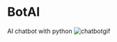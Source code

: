 # BotAI
AI chatbot with python
![chatbotgif](https://user-images.githubusercontent.com/75243428/144270683-031154cb-ad72-417e-bd88-0d2d3f55a386.gif)
